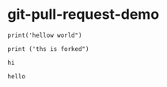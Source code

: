 # git-pull-request-demo


```
print('hellow world")
````
```
print ('ths is forked")
```   
```
hi
```

```
hello
```

